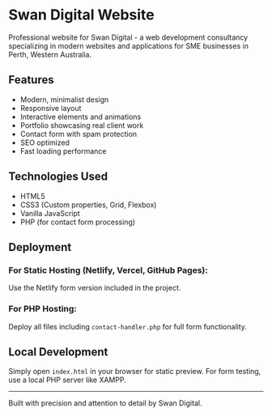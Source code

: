 # Swan Digital Website

Professional website for Swan Digital - a web development consultancy specializing in modern websites and applications for SME businesses in Perth, Western Australia.

## Features

- Modern, minimalist design
- Responsive layout
- Interactive elements and animations  
- Portfolio showcasing real client work
- Contact form with spam protection
- SEO optimized
- Fast loading performance

## Technologies Used

- HTML5
- CSS3 (Custom properties, Grid, Flexbox)
- Vanilla JavaScript
- PHP (for contact form processing)

## Deployment

### For Static Hosting (Netlify, Vercel, GitHub Pages):
Use the Netlify form version included in the project.

### For PHP Hosting:
Deploy all files including `contact-handler.php` for full form functionality.

## Local Development

Simply open `index.html` in your browser for static preview.
For form testing, use a local PHP server like XAMPP.

---

Built with precision and attention to detail by Swan Digital.